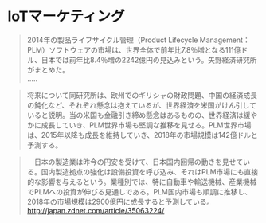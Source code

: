 # IoTマーケティング

>2014年の製品ライフサイクル管理（Product Lifecycle Management：PLM）ソフトウェアの市場は、世界全体で前年比7.8％増となる111億ドル、日本では前年比8.4％増の2242億円の見込みという。矢野経済研究所がまとめた。 <br>
.....

> 将来について同研究所は、欧州でのギリシャの財政問題、中国の経済成長の鈍化など、それぞれ懸念は抱えているが、世界経済を米国がけん引していると説明。当の米国も金融引き締め懸念はあるものの、世界経済は緩やかに成長していき、PLM世界市場も堅調な推移を見せる。PLM世界市場は、2015年以降も成長を維持していき、2018年の市場規模は142億ドルと予測する。

>　日本の製造業は昨今の円安を受けて、日本国内回帰の動きを見せている。国内製造拠点の強化は設備投資を呼び込み、それはPLM市場にも直接的な影響を与えるという。業種別では、特に自動車や輸送機械、産業機械でPLMへの投資が伸びる見通しである。PLM国内市場も順調に推移し、2018年の市場規模は2900億円に成長すると予測している。 http://japan.zdnet.com/article/35063224/
